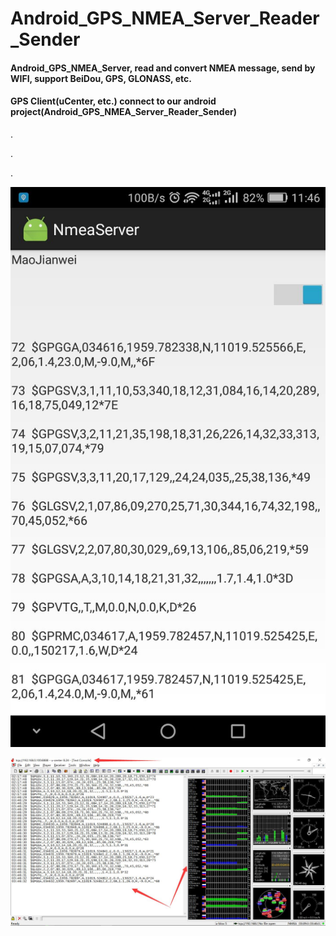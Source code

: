 # Android_GPS_NMEA_Server_Reader_Sender

#### Android_GPS_NMEA_Server, read and convert NMEA message, send by WIFI, support BeiDou, GPS, GLONASS, etc.

#### GPS Client(uCenter, etc.) connect to our android project(Android_GPS_NMEA_Server_Reader_Sender)

.

.

.

![ScreenShot_Android_GPS_NMEA_Server](https://github.com/MaoJianwei/Android_GPS_NMEA_Server_Reader_Sender/raw/master/ScreenShot_Android_GPS_NMEA_Server.jpg)

![ScreenShot_uCenter](https://github.com/MaoJianwei/Android_GPS_NMEA_Server_Reader_Sender/raw/master/ScreenShot_uCenter.jpg)
